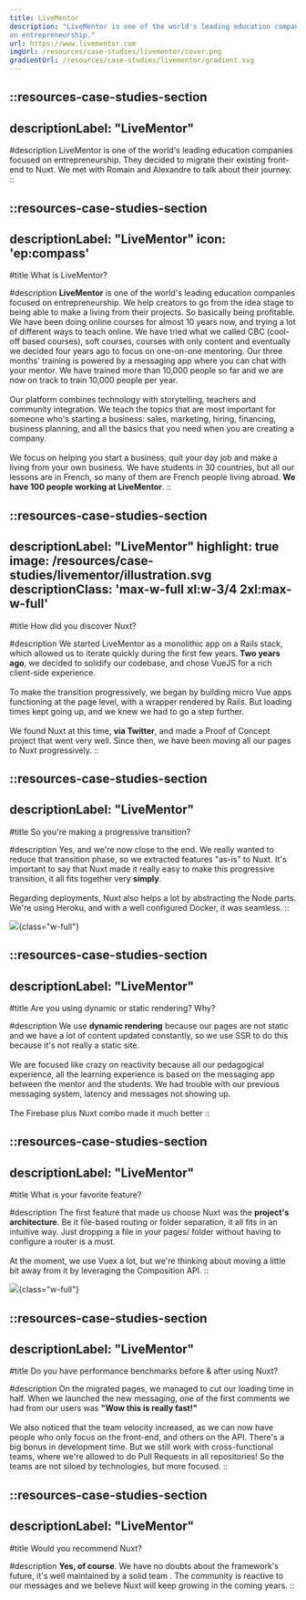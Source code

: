 ```yaml
---
title: LiveMentor
description: "LiveMentor is one of the world's leading education companies focused
on entrepreneurship."
url: https://www.livementor.com
imgUrl: /resources/case-studies/livementor/cover.png
gradientUrl: /resources/case-studies/livementor/gradient.svg
---
```


::resources-case-studies-section
---
descriptionLabel: "LiveMentor"
---

#description
LiveMentor is one of the world's leading education companies focused on entrepreneurship. They decided to migrate their existing front-end to Nuxt. We met with Romain and Alexandre to talk about their journey.
::

::resources-case-studies-section
---
descriptionLabel: "LiveMentor"
icon: 'ep:compass'
---

#title
What is LiveMentor?

#description
**LiveMentor** is one of the world's leading education companies focused on entrepreneurship. We help creators to go from the idea stage to being able to make a living from their projects. So basically being profitable. We have been doing online courses for almost 10 years now, and trying a lot of different ways to teach online. We have tried what we called CBC (cool-off based courses), soft courses, courses with only content and eventually we decided four years ago to focus on one-on-one mentoring. Our three months' training is powered by a messaging app where you can chat with your mentor. We have trained more than 10,000 people so far and we are now on track to train 10,000 people per year.
<br>
<br>
Our platform combines technology with storytelling, teachers and community integration. We teach the topics that are most important for someone who's starting a business: sales, marketing, hiring, financing, business planning, and all the basics that you need when you are creating a company.
<br>
<br>
We focus on helping you start a business, quit your day job and make a living from your own business. We have students in 30 countries, but all our lessons are in French, so many of them are French people living abroad. **We have 100 people working at LiveMentor**.
::

::resources-case-studies-section
---
descriptionLabel: "LiveMentor"
highlight: true
image: /resources/case-studies/livementor/illustration.svg
descriptionClass: 'max-w-full xl:w-3/4 2xl:max-w-full'
---

#title
How did you discover Nuxt?

#description
We started LiveMentor as a monolithic app on a Rails stack, which allowed us to iterate quickly during the first few years. **Two years ago**, we decided to solidify our codebase, and chose VueJS for a rich client-side experience.
<br>
<br>
To make the transition progressively, we began by building micro Vue apps functioning at the page level, with a wrapper rendered by Rails. But loading times kept going up, and we knew we had to go a step further.
<br>
<br>
We found Nuxt at this time, **via Twitter**, and made a Proof of Concept project that went very well. Since then, we have been moving all our pages to Nuxt progressively.
::

::resources-case-studies-section
---
descriptionLabel: "LiveMentor"
---

#title
So you're making a progressive transition?

#description
Yes, and we're now close to the end. We really wanted to reduce that transition phase, so we extracted features "as-is" to Nuxt. It's important to say that Nuxt made it really easy to make this progressive transition, it all fits together very **simply**.
<br>
<br>
Regarding deployments, Nuxt also helps a lot by abstracting the Node parts. We're using Heroku, and with a well configured Docker, it was seamless.
::

![](/resources/case-studies/livementor/section1.png){class="w-full"}

::resources-case-studies-section
---
descriptionLabel: "LiveMentor"
---

#title
Are you using dynamic or static rendering? Why?

#description
We use **dynamic rendering** because our pages are not static and we have a lot of content updated constantly, so we use SSR to do this because it's not really a static site.
<br>
<br>
We are focused like crazy on reactivity because all our pedagogical experience, all the learning experience is based on the messaging app between the mentor and the students. We had trouble with our previous messaging system, latency and messages not showing up.
<br>
<br>
The Firebase plus Nuxt combo made it much better
::

::resources-case-studies-section
---
descriptionLabel: "LiveMentor"
---

#title
What is your favorite feature?

#description
The first feature that made us choose Nuxt was the **project's architecture**. Be it file-based routing or folder separation, it all fits in an intuitive way. Just dropping a file in your pages/ folder without having to configure a router is a must.
<br><br>
At the moment, we use Vuex a lot, but we're thinking about moving a little bit away from it by leveraging the Composition API.
::

![](/resources/case-studies/livementor/section2.png){class="w-full"}

::resources-case-studies-section
---
descriptionLabel: "LiveMentor"
---

#title
Do you have performance benchmarks before & after using Nuxt?

#description
On the migrated pages, we managed to cut our loading time in half. When we launched the new messaging, one of the first comments we had from our users was **"Wow this is really fast!"**
<br><br>
We also noticed that the team velocity increased, as we can now have people who only focus on the front-end, and others on the API. There's a big bonus in development time. But we still work with cross-functional teams, where we're allowed to do Pull Requests in all repositories! So the teams are not siloed by technologies, but more focused.
::

::resources-case-studies-section
---
descriptionLabel: "LiveMentor"
---

#title
Would you recommend Nuxt?

#description
**Yes, of course**. We have no doubts about the framework's future, it's well maintained by a solid team . The community is reactive to our messages and we believe Nuxt will keep growing in the coming years.
::
